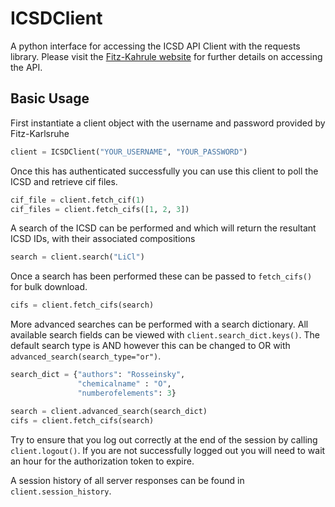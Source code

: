 # ICSDClient
A python interface for accessing the ICSD API Client with the requests library. Please visit the [Fitz-Kahrule website](https://icsd.fiz-karlsruhe.de/index.xhtml) for further details on accessing the API. 

## Basic Usage 

First instantiate a client object with the username and password provided by Fitz-Karlsruhe

```python
client = ICSDClient("YOUR_USERNAME", "YOUR_PASSWORD")
```

Once this has authenticated successfully you can use this client to poll the ICSD and retrieve cif files. 

```python
cif_file = client.fetch_cif(1)
cif_files = client.fetch_cifs([1, 2, 3])
```

A search of the ICSD can be performed and which will return the resultant ICSD IDs, with their associated compositions

```python
search = client.search("LiCl")
```

Once a search has been performed these can be passed to `fetch_cifs()` for bulk download.

```python
cifs = client.fetch_cifs(search)
```

More advanced searches can be performed with a search dictionary. All available search fields can be viewed with `client.search_dict.keys()`. The default search type is AND however this can be changed to OR with `advanced_search(search_type="or")`. 

```python
search_dict = {"authors": "Rosseinsky",
               "chemicalname" : "O",
               "numberofelements": 3}

search = client.advanced_search(search_dict)
cifs = client.fetch_cifs(search)
```

Try to ensure that you log out correctly at the end of the session by calling `client.logout()`. If you are not successfully logged out you will need to wait an hour for the authorization token to expire.

A session history of all server responses can be found in `client.session_history`.
